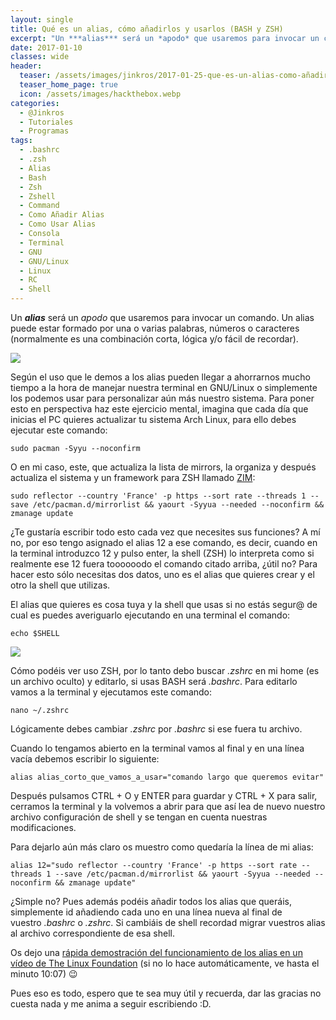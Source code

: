 ```yaml
---
layout: single
title: Qué es un alias, cómo añadirlos y usarlos (BASH y ZSH)
excerpt: "Un ***alias*** será un *apodo* que usaremos para invocar un comando. Un alias puede estar formado por una o varias palabras, números o caracteres (normalmente es una combinación corta, lógica y/o fácil de recordar). Según el uso que le demos a los alias pueden llegar a ahorrarnos mucho tiempo a la hora de manejar nuestra terminal en GNU/Linux o simplemente los podemos usar para personalizar aún más nuestro sistema."
date: 2017-01-10
classes: wide
header:
  teaser: /assets/images/jinkros/2017-01-25-que-es-un-alias-como-añadirlos-como-usarlos-bash-zsh/aliasdef.png
  teaser_home_page: true
  icon: /assets/images/hackthebox.webp
categories:
  - @Jinkros
  - Tutoriales
  - Programas
tags:
  - .bashrc
  - .zsh
  - Alias
  - Bash
  - Zsh
  - Zshell
  - Command
  - Como Añadir Alias
  - Como Usar Alias
  - Consola
  - Terminal
  - GNU
  - GNU/Linux
  - Linux
  - RC
  - Shell
---
```


Un ***alias*** será un *apodo* que usaremos para invocar un comando. Un alias puede estar formado por una o varias palabras, números o caracteres (normalmente es una combinación corta, lógica y/o fácil de recordar).

![](/assets/images/jinkros/2017-01-25-que-es-un-alias-como-añadirlos-como-usarlos-bash-zsh/aliasdef.png)

Según el uso que le demos a los alias pueden llegar a ahorrarnos mucho tiempo a la hora de manejar nuestra terminal en GNU/Linux o simplemente los podemos usar para personalizar aún más nuestro sistema. Para poner esto en perspectiva haz este ejercicio mental, imagina que cada día que inicias el PC quieres actualizar tu sistema Arch Linux, para ello debes ejecutar este comando:

```
sudo pacman -Syyu --noconfirm
```

O en mi caso, este, que actualiza la lista de mirrors, la organiza y después actualiza el sistema y un framework para ZSH llamado [ZIM](https://github.com/Eriner/zim/blob/master/README.md):

```
sudo reflector --country 'France' -p https --sort rate --threads 1 --save /etc/pacman.d/mirrorlist && yaourt -Syyua --needed --noconfirm && zmanage update
```

¿Te gustaría escribir todo esto cada vez que necesites sus funciones? A mí no, por eso tengo asignado el alias 12 a ese comando, es decir, cuando en la terminal introduzco 12 y pulso enter, la shell (ZSH) lo interpreta como si realmente ese 12 fuera toooooodo el comando citado arriba, ¿útil no? Para hacer esto sólo necesitas dos datos, uno es el alias que quieres crear y el otro la shell que utilizas.

El alias que quieres es cosa tuya y la shell que usas si no estás segur@ de cual es puedes averiguarlo ejecutando en una terminal el comando:

```
echo $SHELL
```

![](/assets/images/jinkros/2017-01-25-que-es-un-alias-como-añadirlos-como-usarlos-bash-zsh/terminator_neofetch.png)

Cómo podéis ver uso ZSH, por lo tanto debo buscar *.zshrc* en mi home (es un archivo oculto) y editarlo, si usas BASH será *.bashrc*. Para editarlo vamos a la terminal y ejecutamos este comando:

```
nano ~/.zshrc
```

Lógicamente debes cambiar *.zshrc* por *.bashrc* si ese fuera tu archivo.

Cuando lo tengamos abierto en la terminal vamos al final y en una línea vacía debemos escribir lo siguiente:

```
alias alias_corto_que_vamos_a_usar="comando largo que queremos evitar"
```

Después pulsamos CTRL + O y ENTER para guardar y CTRL + X para salir, cerramos la terminal y la volvemos a abrir para que así lea de nuevo nuestro archivo configuración de shell y se tengan en cuenta nuestras modificaciones.

Para dejarlo aún más claro os muestro como quedaría la línea de mi alias:

```
alias 12="sudo reflector --country 'France' -p https --sort rate --threads 1 --save /etc/pacman.d/mirrorlist && yaourt -Syyua --needed --noconfirm && zmanage update"
```

¿Simple no? Pues además podéis añadir todos los alias que queráis, simplemente id añadiendo cada uno en una línea nueva al final de vuestro *.bashrc* o *.zshrc*. Si cambiáis de shell recordad migrar vuestros alias al archivo correspondiente de esa shell.

Os dejo una [rápida demostración del funcionamiento de los alias en un vídeo de The Linux Foundation](https://youtu.be/zN1u5xZFFR8?t=607) (si no lo hace automáticamente, ve hasta el minuto 10:07) 😉

Pues eso es todo, espero que te sea muy útil y recuerda, dar las gracias no cuesta nada y me anima a seguir escribiendo :D.